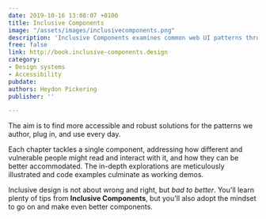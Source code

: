 ```yaml
---
date: 2019-10-16 13:08:07 +0100
title: Inclusive Components
image: "/assets/images/inclusivecomponents.png"
description: 'Inclusive Components examines common web UI patterns through the lens of inclusion. '
free: false
link: http://book.inclusive-components.design
category:
- Design systems
- Accessibility
pubdate: 
authors: Heydon Pickering
publisher: ''

---
```

The aim is to find more accessible and robust solutions for the patterns we author, plug in, and use every day.

Each chapter tackles a single component, addressing how different and vulnerable people might read and interact with it, and how they can be better accommodated. The in-depth explorations are meticulously illustrated and code examples culminate as working demos.

Inclusive design is not about wrong and right, but _bad to better_. You'll learn plenty of tips from **Inclusive Components**, but you'll also adopt the mindset to go on and make even better components.